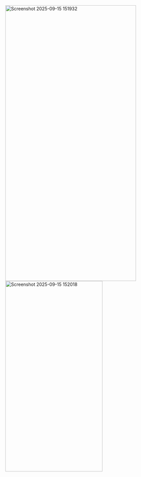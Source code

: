 <img width="409" height="861" alt="Screenshot 2025-09-15 151932" src="https://github.com/user-attachments/assets/f47c0139-94b5-4bf8-a914-4ca50d21c07c" />
<img width="304" height="595" alt="Screenshot 2025-09-15 152018" src="https://github.com/user-attachments/assets/b97cee80-baf5-415b-afdc-e66c41e739b0" />

